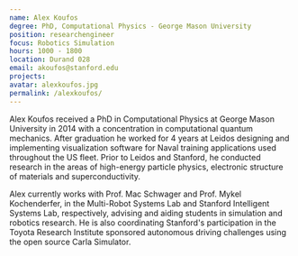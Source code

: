 ```yaml
---
name: Alex Koufos
degree: PhD, Computational Physics - George Mason University
position: researchengineer
focus: Robotics Simulation
hours: 1000 - 1800
location: Durand 028
email: akoufos@stanford.edu
projects:
avatar: alexkoufos.jpg
permalink: /alexkoufos/
---
```


Alex Koufos received a PhD in Computational Physics at George Mason University in 2014 with a concentration in computational quantum mechanics. After graduation he worked for 4 years at Leidos designing and implementing visualization software for Naval training applications used throughout the US fleet. Prior to Leidos and Stanford, he conducted research in the areas of high-energy particle physics, electronic structure of materials and superconductivity.

Alex currently works with Prof. Mac Schwager and Prof. Mykel Kochenderfer, in the Multi-Robot Systems Lab and Stanford Intelligent Systems Lab, respectively, advising and aiding students in simulation and robotics research. He is also coordinating Stanford's participation in the Toyota Research Institute sponsored autonomous driving challenges using the open source Carla Simulator.